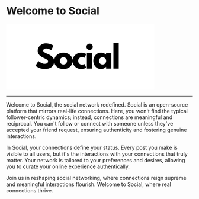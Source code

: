 # Welcome to Social


![](https://raw.githubusercontent.com/JesusVergara89/Social/main/src/images/Social.png) 

------------



Welcome to Social, the social network redefined. Social is an open-source platform that mirrors real-life connections. Here, you won't find the typical follower-centric dynamics; instead, connections are meaningful and reciprocal. You can't follow or connect with someone unless they've accepted your friend request, ensuring authenticity and fostering genuine interactions.

In Social, your connections define your status. Every post you make is visible to all users, but it's the interactions with your connections that truly matter. Your network is tailored to your preferences and desires, allowing you to curate your online experience authentically.

Join us in reshaping social networking, where connections reign supreme and meaningful interactions flourish. Welcome to Social, where real connections thrive.
